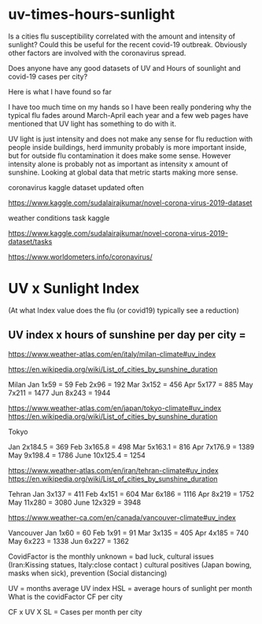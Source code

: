 # uv-times-hours-sunlight
Is a cities flu susceptibility correlated with the amount and intensity of sunlight? Could this be useful for the recent covid-19 outbreak. Obviously other factors are involved with the coronavirus spread.


Does anyone have any good datasets of UV and Hours of sounlight and covid-19 cases per city?

Here is what I have found so far

I have too much time on my hands so I have been really pondering why the typical flu fades around March-April each year and a few web pages have mentioned that UV light has something to do with it. 

UV light is just intensity and does not make any sense for flu reduction with people inside buildings, herd immunity probably is more important inside, but for outside flu contamination it does make some sense. However intensity alone is probably not as important as intensity x amount of sunshine. Looking at global data that metric starts making more sense.


coronavirus kaggle dataset updated often

https://www.kaggle.com/sudalairajkumar/novel-corona-virus-2019-dataset



weather conditions task kaggle

https://www.kaggle.com/sudalairajkumar/novel-corona-virus-2019-dataset/tasks






https://www.worldometers.info/coronavirus/



# UV x Sunlight Index 

(At what Index value does the flu (or covid19) typically see a reduction)

## UV index x hours of sunshine per day per city = 


https://www.weather-atlas.com/en/italy/milan-climate#uv_index

https://en.wikipedia.org/wiki/List_of_cities_by_sunshine_duration



Milan 
Jan 1x59  =   59
Feb 2x96  =  192
Mar 3x152 =  456
Apr 5x177 =  885
May 7x211 = 1477
Jun 8x243 = 1944



https://www.weather-atlas.com/en/japan/tokyo-climate#uv_index
https://en.wikipedia.org/wiki/List_of_cities_by_sunshine_duration

Tokyo

Jan 2x184.5   =  369
Feb 3x165.8   =  498
Mar 5x163.1   =  816
Apr 7x176.9   = 1389
May 9x198.4   = 1786
June 10x125.4 = 1254

https://www.weather-atlas.com/en/iran/tehran-climate#uv_index
https://en.wikipedia.org/wiki/List_of_cities_by_sunshine_duration

Tehran
Jan 3x137   =  411
Feb 4x151   =  604
Mar 6x186   = 1116
Apr 8x219   = 1752
May 11x280  = 3080
June 12x329 = 3948



https://www.weather-ca.com/en/canada/vancouver-climate#uv_index

Vancouver
Jan 1x60  = 60
Feb 1x91  = 91
Mar 3x135 = 405
Apr 4x185 = 740
May 6x223 = 1338
Jun 6x227 = 1362







CovidFactor is the monthly unknown = bad luck, cultural issues (Iran:Kissing statues, Italy:close contact ) cultural positives (Japan bowing, masks when sick), prevention (Social distancing)

UV = months average UV index
HSL = average hours of sunlight per month 
What is the covidFactor CF per city

CF x UV X SL = Cases per month per city

